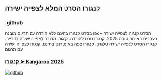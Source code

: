 ## קנגורו הסרט המלא לצפייה ישירה

### .github

הסרט קנגורו לצפייה ישירה – צפו בסרט קנגורו בחינם ללא הורדה עם תרגום מובנה בעברית באיכות טובה 2025. קנגורו סרט להורדה. קנגורו מדובב לצפייה ישירה בדרייב. קנגורו הסרט לצפייה ישירה טלגרם. קנגורו צפה באינטרנט בחינם. קנגורו לצפייה ישירה עם תרגום

### [קנגורו ➤ Kangaroo 2025](https://watching4khdmovies.blogspot.com/2025/09/kangaroo-he.html)

<a href="https://watching4khdmovies.blogspot.com/2025/09/kangaroo-he.html" rel="nofollow"><img src="https://image.tmdb.org/t/p/w1280/cg7gDoDyxEEaQyo7kZbP7fi0jjp.jpg" alt="github" data-canonical-src="https://image.tmdb.org/t/p/w1280/cg7gDoDyxEEaQyo7kZbP7fi0jjp.jpg" style="max-width: 100%;"></a>

